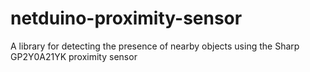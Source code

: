 netduino-proximity-sensor
=========================

A library for detecting the presence of nearby objects using the Sharp GP2Y0A21YK proximity sensor
